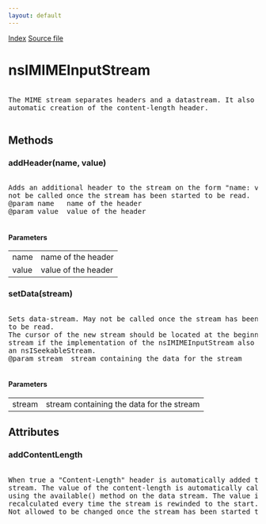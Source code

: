 ```yaml
---
layout: default
---
```

<div id='links'><a href="../index.html">Index</a>
<a href="http://dxr.mozilla.org/mozilla-central/source/netwerk/base/public/nsIMIMEInputStream.idl">Source file</a>
</div>

# nsIMIMEInputStream #
<pre>  
The MIME stream separates headers and a datastream. It also allows  
automatic creation of the content-length header.  
  
</pre>
## Methods ##

### addHeader(name, value) ###
<pre>  
Adds an additional header to the stream on the form "name: value". May  
not be called once the stream has been started to be read.  
@param name   name of the header  
@param value  value of the header  
  
</pre>
#### Parameters ####

<table>

<tr>
<td>name</td>
<td>name of the header  
</td>
</tr>

<tr>
<td>value</td>
<td>value of the header  
</td>
</tr>

</table>

### setData(stream) ###
<pre>  
Sets data-stream. May not be called once the stream has been started  
to be read.  
The cursor of the new stream should be located at the beginning of the  
stream if the implementation of the nsIMIMEInputStream also is used as  
an nsISeekableStream.  
@param stream  stream containing the data for the stream  
  
</pre>
#### Parameters ####

<table>

<tr>
<td>stream</td>
<td>stream containing the data for the stream  
</td>
</tr>

</table>

## Attributes ##

### addContentLength ###
<pre>  
When true a "Content-Length" header is automatically added to the  
stream. The value of the content-length is automatically calculated  
using the available() method on the data stream. The value is  
recalculated every time the stream is rewinded to the start.  
Not allowed to be changed once the stream has been started to be read.  
  
</pre>